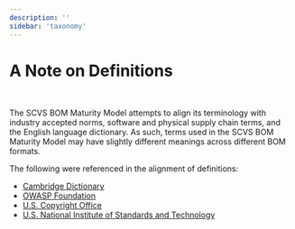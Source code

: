 ```yaml
---
description: ''
sidebar: 'taxonomy'
---
```


# A Note on Definitions

<p><br></p>

The SCVS BOM Maturity Model attempts to align its terminology with industry accepted norms, software and physical 
supply chain terms, and the English language dictionary. As such, terms used in the SCVS BOM Maturity Model may have
slightly different meanings across different BOM formats. 

The following were referenced in the alignment of definitions:
- [Cambridge Dictionary](https://dictionary.cambridge.org/)
- [OWASP Foundation](https://owasp.org/)
- [U.S. Copyright Office](https://copyright.gov/)
- [U.S. National Institute of Standards and Technology](https://nist.gov/)
